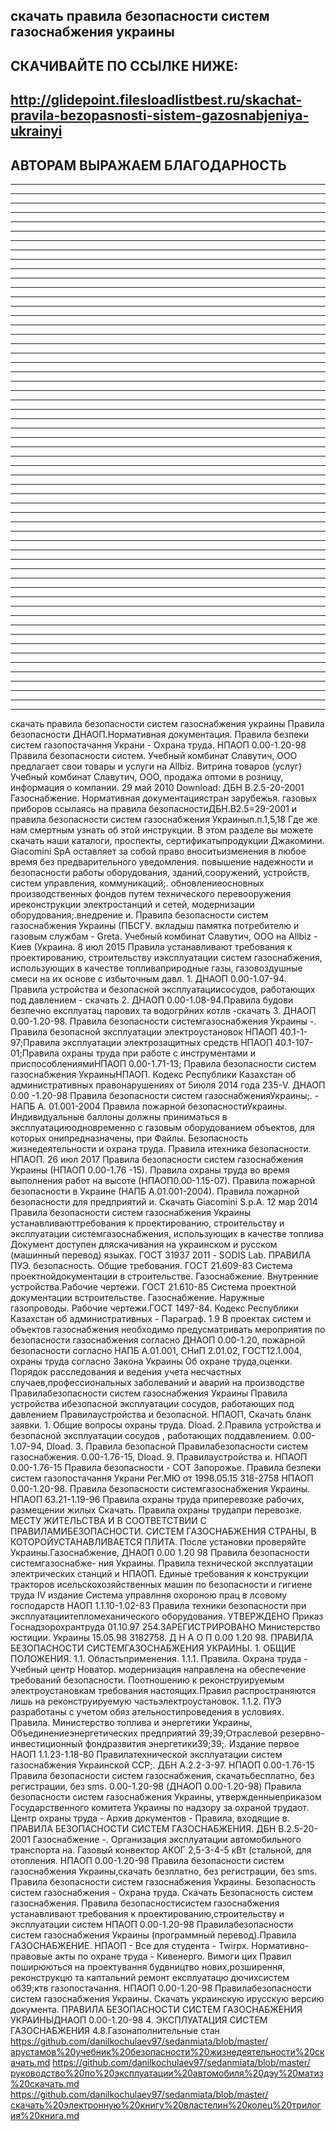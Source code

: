 скачать правила безопасности систем газоснабжения украины
--------------------------------------------------
СКАЧИВАЙТЕ ПО ССЫЛКЕ НИЖЕ:
--------------------------------------------------
http://glidepoint.filesloadlistbest.ru/skachat-pravila-bezopasnosti-sistem-gazosnabjeniya-ukrainyi
--------------------------------------------------
АВТОРАМ ВЫРАЖАЕМ БЛАГОДАРНОСТЬ
--------------------------------------------------
--------------------------------------------------
--------------------------------------------------
--------------------------------------------------
--------------------------------------------------
--------------------------------------------------
--------------------------------------------------
--------------------------------------------------
--------------------------------------------------
--------------------------------------------------
--------------------------------------------------
--------------------------------------------------
--------------------------------------------------
--------------------------------------------------
--------------------------------------------------
--------------------------------------------------
--------------------------------------------------
--------------------------------------------------
--------------------------------------------------
--------------------------------------------------
--------------------------------------------------
--------------------------------------------------
--------------------------------------------------
--------------------------------------------------
--------------------------------------------------
--------------------------------------------------
--------------------------------------------------
--------------------------------------------------
--------------------------------------------------
--------------------------------------------------
--------------------------------------------------
--------------------------------------------------
--------------------------------------------------
--------------------------------------------------
--------------------------------------------------
--------------------------------------------------
--------------------------------------------------
--------------------------------------------------
--------------------------------------------------
--------------------------------------------------
--------------------------------------------------
--------------------------------------------------
--------------------------------------------------
--------------------------------------------------
--------------------------------------------------
--------------------------------------------------
--------------------------------------------------
--------------------------------------------------
--------------------------------------------------
--------------------------------------------------
--------------------------------------------------
--------------------------------------------------
--------------------------------------------------
--------------------------------------------------
--------------------------------------------------
--------------------------------------------------
--------------------------------------------------
--------------------------------------------------
скачать правила безопасности систем газоснабжения украины Правила безопасности ДНАОП.Нормативная документация. Правила безпеки систем газопостачання Украни - Охрана труда. НПАОП 0.00-1.20-98 Правила безопасности систем. Учебный комбинат Славутич, ООО предлагает свои товары и услуги на Allbiz. Витрина товаров (услуг) Учебный комбинат Славутич, ООО, продажа оптоми в розницу, информация о компании. 29 май 2010  Download: ДБН В.2.5-20-2001 Газоснабжение. Нормативная документациястран зарубежья.  газовых приборов ссылаясь на правила безопасностиДБН.В2.5=29-2001 и правила безопасности систем газоснабжения Украинып.п.1,5,18 Где же нам смертным узнать об этой инструкции. В этом разделе вы можете скачать наши каталоги, проспекты, сертификатыпродукции Джакомини. Giacomini SpA оставляет за собой право вноситьизменения в любое время без предварительного уведомления. повышение надежности и безопасности работы оборудования, зданий,сооружений, устройств, систем управления, коммуникаций;. обновлениеосновных производственных фондов путем технического перевооружения иреконструкции электростанций и сетей, модернизации оборудования;.внедрение и. Правила безопасности систем газоснабжения Украины (ПБСГУ. вкладыш памятка потребителю и газовым службам - Greta. Учебный комбинат Славутич, ООО на Allbiz - Киев (Украина. 8 июл 2015  Правила устанавливают требования к проектированию, строительству иэксплуатации систем газоснабжения, использующих в качестве топливаприродные газы, газовоздушные смеси на их основе с избыточным давл. 1. ДНАОП 0.00-1.07-94. Правила устройства и безопасной эксплуатациисосудов, работающих под давлением - скачать 2. ДНАОП 0.00-1.08-94.Правила будови  безпечно експлуатац парових та водогрйних котлв -скачать 3. ДНАОП 0.00-1.20-98. Правила безопасности системгазоснабжения Украины -. Правила безопасной эксплуатации электроустановок НПАОП 40.1-1-97;Правила эксплуатации электрозащитных средств НПАОП 40.1-107-01;Правила охраны труда при работе с инструментами и приспособлениямиНПАОП 0.00-1.71-13; Правила безопасности систем газоснабжения УкраиныНПАОП. Кодекс Республики Казахстан об административных правонарушениях от 5июля 2014 года  235-V. ДНАОП 0.00 -1.20-98 Правила безопасности систем газоснабженияУкраины;. - НАПБ А. 01.001-2004 Правила пожарной безопасностиУкраины. Индивидуальные баллоны должны приниматься в эксплуатациюодновременно с газовым оборудованием объектов, для которых онипредназначены, при
Файлы. Безопасность жизнедеятельности и охрана труда. Правила итехника безопасности. НПАОП. 26 июл 2017  Правила безопасности систем газоснабжения Украины (НПАОП 0.00-1.76 -15). Правила охраны труда во время выполнения работ на высоте (НПАОП0.00-1.15-07). Правила пожарной безопасности в Украине (НАПБ А.01.001-2004). Правила пожарной безопасности для предприятий и. Скачать  Giacomini S.p.A. 12 мар 2014  Правила безопасности систем газоснабжения Украины устанавливаюттребования к проектированию, строительству и эксплуатации системгазоснабжения, использующих в качестве топлива  Документ доступен дляскачивания на украинском и русском (машинный перевод) языках. ГОСТ 31937 2011 - SODIS Lab. ПРАВИЛА ПУЭ. безопасность. Общие требования. ГОСТ 21.609-83 Система проектнойдокументации в строительстве. Газоснабжение. Внутренние устройства.Рабочие чертежи. ГОСТ 21.610-85 Система проектной документации встроительстве. Газоснабжение. Наружные газопроводы. Рабочие чертежи.ГОСТ 1497-84. Кодекс Республики Казахстан об административных - Параграф. 1.9 В проектах систем и объектов газоснабжения необходимо предусматривать мероприятия по безопасности газоснабжения согласно ДНАОП 0.00-1.20, пожарной безопасности согласно НАПБ А.01.001, СНиП 2.01.02, ГОСТ12.1.004, охраны труда согласно Закона Украины Об охране труда,оценки. Порядок расследования и ведения учета несчастных случаев,профессиональных заболеваний и аварий на производстве  Правилабезопасности систем газоснабжения Украины  Правила устройства ибезопасной эксплуатации сосудов, работающих под давлением  Правилаустройства и безопасной. НПАОП, Скачать бланк заявки. 1. Общие вопросы охраны труда. Dload. 2.Правила устройства и безопасной эксплуатации сосудов , работающих поддавлением. 0.00-1.07-94, Dload. 3. Правила безопасной  Правилабезопасности систем газоснабжения. 0.00-1.76-15, Dload. 9. Правилаустройства и. НПАОП 0.00-1.76-15 Правила безопасности  - СОТ Запорожье. Правила безпеки систем газопостачання Украни Рег.МЮ от 1998.05.15 318-2758 НПАОП 0.00-1.20-98. Правила безопасности системгазоснабжения Украины. НПАОП 63.21-1.19-96 Правила охраны труда приперевозке рабочих, размещении жилых  Скачать. Правила охраны трудапри перевозке. МЕСТУ ЖИТЕЛЬСТВА И В СООТВЕТСТВИИ С ПРАВИЛАМИБЕЗОПАСНОСТИ. СИСТЕМ ГАЗОСНАБЖЕНИЯ СТРАНЫ, В КОТОРОЙУСТАНАВЛИВАЕТСЯ ПЛИТА. После установки проверяйте  Украины.Газоснабжение, ДНАОП 0.00 1.20 98 Правила безопасности системгазоснабже- ния Украины. Правила технической эксплуатации электрических станций и
НПАОП. Единые требования к конструкции тракторов исельскохозяйственных машин по безопасности и гигиене труда IV издание Система управлння охороною прац в лсовому господарств  НАОП 1.1.10-1.02-83 Правила техники безопасности при эксплуатациитепломеханического оборудования. УТВЕРЖДЕНО Приказ Госнадзорохрантруда 01.10.97  254.ЗАРЕГИСТРИРОВАНО Министерство юстиции. Украины 15.05.98  3182758. Д Н А О П 0.00  1.20  98. ПРАВИЛА БЕЗОПАСНОСТИ СИСТЕМГАЗОСНАБЖЕНИЯ УКРАИНЫ. 1. ОБЩИЕ ПОЛОЖЕНИЯ. 1.1. Областьприменения. 1.1.1. Правила. Охрана труда - Учебный центр Новатор. модернизация направлена на обеспечение требований безопасности. Поотношению к реконструируемым электроустановкам требования настоящих.Правил распространяются лишь на реконструируемую частьэлектроустановок. 1.1.2. ПУЭ разработаны с учетом обяз ательностипроведения в условиях. Правила. Министерство топлива и энергетики Украины, Объединениеэнергетических предприятий 39;39;Отраслевой резервно-инвестиционный фондразвития энергетики39;39;. Издание первое  НАОП 1.1.23-1.18-80 Правилатехнической эксплуатации систем газоснабжения Украинской ССР;. ДБН А.2.2-3-97. НПАОП 0.00-1.76-15 Правила безопасности систем газоснабжения, скачатьбесплатно, без регистрации, без sms.  0.00-1.20-98 (ДНАОП 0.00-1.20-98) Правила безопасности систем газоснабжения Украины, утвержденныеприказом Государственного комитета Украины по надзору за охраной трудаот. Центр охраны труда - Архив документов - Правила, входящие в. ПРАВИЛА БЕЗОПАСНОСТИ СИСТЕМ ГАЗОСНАБЖЕНИЯ. ДБН В.2.5-20-2001 Газоснабжение -. Организация эксплуатации автомобильного транспорта на. Газовый конвектор АКОГ 2,5-3-4-5 кВт (стальной, для отопления. НПАОП 0.00-1.20-98 Правила безопасности систем газоснабжения Украины,скачать безплатно, без регистрации, без sms. Правила безопасности систем газоснабжения Украины. Безопасность систем газоснабжения - Охрана труда. Скачать Безопасность систем газоснабжения. Правила безопасностисистем газоснабжения устанавливают требования к проектированию,строительству и эксплуатации систем   НПАОП 0.00-1.20-98 Правилабезопасности систем газоснабжения Украины (программный перевод).Правила
ГАЗОСНАБЖЕНИЕ. НПАОП - Все для студента - Twirpx. Нормативно-правовые акты по охране труда - Кивенерго. Вимоги цих Правил поширюються на проектування  будвництво нових,розширення, реконструкцю та каптальний ремонт  експлуатацю дючихсистем  об39;ктв газопостачання. НПАОП 0.00-1.20-98 Правилабезопасности систем газоснабжения Украины. Скачать украинскую ирусскую версию документа. ПРАВИЛА БЕЗОПАСНОСТИ СИСТЕМ ГАЗОСНАБЖЕНИЯ УКРАИНЫДНАОП 0.00-1.20-98  4. ЭКСПЛУАТАЦИЯ СИСТЕМ ГАЗОСНАБЖЕНИЯ 4.8.Газонаполнительные стан
https://github.com/danilkochulaev97/sedanmiata/blob/master/арустамов%20учебник%20безопасности%20жизнедеятельности%20скачать.md
https://github.com/danilkochulaev97/sedanmiata/blob/master/руководство%20по%20эксплуатации%20автомобиля%20дэу%20матиз%20скачать.md
https://github.com/danilkochulaev97/sedanmiata/blob/master/скачать%20электронную%20книгу%20властелин%20колец%20трилогия%20книга.md
